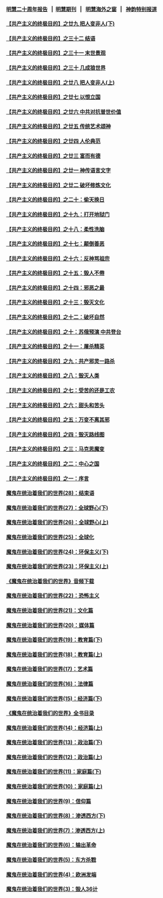 #### [明慧二十周年报告](https://github.com/gfw-breaker/mh-reports/blob/master/README.md?t=07241142) &nbsp;&nbsp;|&nbsp;&nbsp;[明慧期刊](https://github.com/gfw-breaker/mh-qikan) &nbsp;&nbsp;|&nbsp;&nbsp; [明慧海外之窗](https://github.com/gfw-breaker/mh-news/blob/master/README.md?t=07241142) &nbsp;&nbsp;|&nbsp;&nbsp; [神韵特别报道](https://github.com/gfw-breaker/mh-news/blob/master/shenyun.md?t=07241142) 

#### [【共产主义的终极目的】之廿九 把人变非人(下)](../pages/nsc422/n11344140.md?t=07241142) 

#### [【共产主义的终极目的】之三十二 结语](../pages/nsc422/n11360535.md?t=07241142) 

#### [【共产主义的终极目的】之三十一 末世景观](../pages/nsc422/n11351129.md?t=07241142) 

#### [【共产主义的终极目的】之三十 几成狼世界](../pages/nsc422/n11348280.md?t=07241142) 

#### [【共产主义的终极目的】之廿八 把人变非人(上)](../pages/nsc422/n11340492.md?t=07241142) 

#### [【共产主义的终极目的】之廿七 以恨立国](../pages/nsc422/n11336944.md?t=07241142) 

#### [【共产主义的终极目的】之廿六 中共对抗普世价值](../pages/nsc422/n11324785.md?t=07241142) 

#### [【共产主义的终极目的】之廿五 传统艺术颂神](../pages/nsc422/n11296396.md?t=07241142) 

#### [【共产主义的终极目的】之廿四 人伦典范](../pages/nsc422/n11296397.md?t=07241142) 

#### [【共产主义的终极目的】之廿三 富而有德](../pages/nsc422/n11283598.md?t=07241142) 

#### [【共产主义的终极目的】之廿一 神传语言文字](../pages/nsc422/n11263265.md?t=07241142) 

#### [【共产主义的终极目的】之廿二 破坏修炼文化](../pages/nsc422/n11245728.md?t=07241142) 

#### [【共产主义的终极目的】之二十：偷天换日](../pages/nsc422/n11238846.md?t=07241142) 

#### [【共产主义的终极目的】之十九：打开地狱门](../pages/nsc422/n11206376.md?t=07241142) 

#### [【共产主义的终极目的】之十八：柔性洗脑](../pages/nsc422/n11199994.md?t=07241142) 

#### [【共产主义的终极目的】之十七：颠倒善恶](../pages/nsc422/n11179782.md?t=07241142) 

#### [【共产主义的终极目的】之十六：反神骂祖宗](../pages/nsc422/n11166798.md?t=07241142) 

#### [【共产主义的终极目的】之十五：毁人不倦](../pages/nsc422/n11166792.md?t=07241142) 

#### [【共产主义的终极目的】之十四：邪恶之最](../pages/nsc422/n11150249.md?t=07241142) 

#### [【共产主义的终极目的】之十三：毁灭文化](../pages/nsc422/n11135227.md?t=07241142) 

#### [【共产主义的终极目的】之十二：破坏自然](../pages/nsc422/n11135214.md?t=07241142) 

#### [【共产主义的终极目的】之十：苏俄预演 中共登台](../pages/nsc422/n11118424.md?t=07241142) 

#### [【共产主义的终极目的】之十一：屠杀精英](../pages/nsc422/n11118442.md?t=07241142) 

#### [【共产主义的终极目的】之九：共产邪灵一路杀](../pages/nsc422/n11114139.md?t=07241142) 

#### [【共产主义的终极目的】之八：毁灭人类](../pages/nsc422/n11108503.md?t=07241142) 

#### [【共产主义的终极目的】之七：受苦的还是工农](../pages/nsc422/n11101809.md?t=07241142) 

#### [【共产主义的终极目的】之六：甜头和苦头](../pages/nsc422/n11096971.md?t=07241142) 

#### [【共产主义的终极目的】之五：万变不离其邪](../pages/nsc422/n11091285.md?t=07241142) 

#### [【共产主义的终极目的】之四：毁灭路线图](../pages/nsc422/n11086284.md?t=07241142) 

#### [【共产主义的终极目的】之三：马克思魔变](../pages/nsc422/n11061941.md?t=07241142) 

#### [【共产主义的终极目的】之二：中心之国](../pages/nsc422/n11047728.md?t=07241142) 

#### [【共产主义的终极目的】之一：序言](../pages/nsc422/n11086077.md?t=07241142) 

#### [魔鬼在统治着我们的世界(28)：结束语](../pages/nsc422/n10936246.md?t=07241142) 

#### [魔鬼在统治着我们的世界(27)：全球野心(下)](../pages/nsc422/n10928319.md?t=07241142) 

#### [魔鬼在统治着我们的世界(26)：全球野心(上)](../pages/nsc422/n10900318.md?t=07241142) 

#### [魔鬼在统治着我们的世界(25)：全球化](../pages/nsc422/n10788205.md?t=07241142) 

#### [魔鬼在统治着我们的世界(24)：环保主义(下)](../pages/nsc422/n10695307.md?t=07241142) 

#### [魔鬼在统治着我们的世界(23)：环保主义(上)](../pages/nsc422/n10688613.md?t=07241142) 

#### [《魔鬼在统治着我们的世界》音频下载](../pages/nsc422/n10635553.md?t=07241142) 

#### [魔鬼在统治着我们的世界(22)：恐怖主义](../pages/nsc422/n10614727.md?t=07241142) 

#### [魔鬼在统治着我们的世界(21)：文化篇](../pages/nsc422/n10597706.md?t=07241142) 

#### [魔鬼在统治着我们的世界(20)：媒体篇](../pages/nsc422/n10586579.md?t=07241142) 

#### [魔鬼在统治着我们的世界(19)：教育篇(下)](../pages/nsc422/n10564808.md?t=07241142) 

#### [魔鬼在统治着我们的世界(18)：教育篇(上)](../pages/nsc422/n10526970.md?t=07241142) 

#### [魔鬼在统治着我们的世界(17)：艺术篇](../pages/nsc422/n10499093.md?t=07241142) 

#### [魔鬼在统治着我们的世界(16)：法律篇](../pages/nsc422/n10485969.md?t=07241142) 

#### [魔鬼在统治着我们的世界(15)：经济篇(下)](../pages/nsc422/n10469975.md?t=07241142) 

#### [《魔鬼在统治着我们的世界》全书目录](../pages/nsc422/n10464261.md?t=07241142) 

#### [魔鬼在统治着我们的世界(14)：经济篇(上)](../pages/nsc422/n10457370.md?t=07241142) 

#### [魔鬼在统治着我们的世界(13)：政治篇(下)](../pages/nsc422/n10448270.md?t=07241142) 

#### [魔鬼在统治着我们的世界(12)：政治篇(上)](../pages/nsc422/n10444576.md?t=07241142) 

#### [魔鬼在统治着我们的世界(11)：家庭篇(下)](../pages/nsc422/n10440961.md?t=07241142) 

#### [魔鬼在统治着我们的世界(10)：家庭篇(上)](../pages/nsc422/n10435448.md?t=07241142) 

#### [魔鬼在统治着我们的世界(9)：信仰篇](../pages/nsc422/n10432159.md?t=07241142) 

#### [魔鬼在统治着我们的世界(8)：渗透西方(下)](../pages/nsc422/n10429603.md?t=07241142) 

#### [魔鬼在统治着我们的世界(7)：渗透西方(上)](../pages/nsc422/n10426013.md?t=07241142) 

#### [魔鬼在统治着我们的世界(6)：输出革命](../pages/nsc422/n10421536.md?t=07241142) 

#### [魔鬼在统治着我们的世界(5)：东方杀戮](../pages/nsc422/n10417707.md?t=07241142) 

#### [魔鬼在统治着我们的世界(4)：欧洲发端](../pages/nsc422/n10414890.md?t=07241142) 

#### [魔鬼在统治着我们的世界(3)：毁人36计](../pages/nsc422/n10411583.md?t=07241142) 

